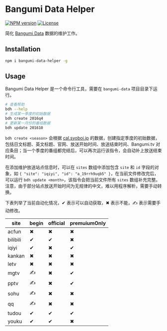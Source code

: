 # Bangumi Data Helper

[![NPM version](https://img.shields.io/npm/v/bangumi-data-helper.svg)](https://www.npmjs.com/package/bangumi-data-helper)
[![License](https://img.shields.io/npm/l/bangumi-data-helper.svg)](https://github.com/bangumi-data/helper/blob/master/LICENSE)

简化 [Bangumi Data](https://github.com/bangumi-data/bangumi-data) 数据的维护工作。

## Installation

```bash
npm i bangumi-data-helper -g
```

## Usage

Bangumi Data Helper 是一个命令行工具，需要在 `bangumi-data` 项目目录下运行。

```bash
# 查看帮助
bdh --help
# 生成某一季度的初始数据
bdh create 2016q4
# 更新某一月份的番组数据
bdh update 201610
```

`bdh create <season>` 会根据 [cal.syoboi.jp](http://cal.syoboi.jp/) 的数据，创建指定季度的初始数据，包括日文标题、英文标题、官网、放送开始时间、放送结束时间、Bangumi.tv 对应条目；当一个季度的番组都完结后，可以再次运行该指令，会自动补上放送结束时间。

在添加维护放送站点信息时，可以在 `sites` 数组中添加包含 `site` 和 `id` 字段的对象，如 `{ "site": "iqiyi", "id": "a_19rrh9uqb5" }`，在当前文件修改完后，可以运行 `bdh update <month>`，该指令会把当前文件所有 `sites` 数组补充完整。注意，由于部分站点放送开始时间为无规律的中文，难以用程序解析，需要手动转换。

下表列举了当前自动化情况，✔ 表示可以自动获取，✖ 表示不能，✍ 表示需要手动修改。

| site     | begin | official | premuiumOnly |
| -------- | ----- | -------- | ------------ |
| acfun    | ✖     | ✖       | ✖            |
| bilibili | ✔     | ✔       | ✖            |
| iqiyi    | ✔     | ✖       | ✔            |
| kankan   | ✖     | ✖       | ✖            |
| letv     | ✖     | ✖       | ✖            |
| mgtv     | ✍     | ✖       | ✔            |
| pptv     | ✍     | ✖       | ✔            |
| sohu     | ✍     | ✖       | ✖            |
| qq       | ✍     | ✖       | ✖            |
| tudou    | ✔     | ✔       | ✔            |
| youku    | ✔     | ✔       | ✖            |
